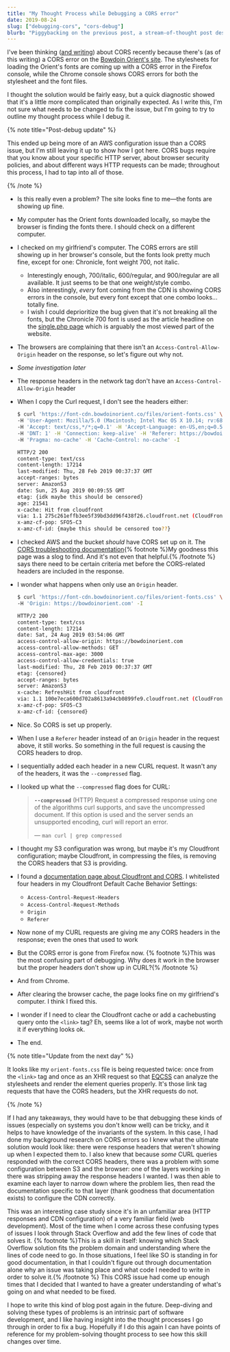 ```yaml
---
title: "My Thought Process while Debugging a CORS error"
date: 2019-08-24
slug: ["debugging-cors", "cors-debug"]
blurb: "Piggybacking on the previous post, a stream-of-thought post describing my own process for fixing a CORS error. Ends up as a Cloudfront configuration debugging session."
---
```


I've been thinking ([and writing](/blog/2019/cors)) about CORS recently because there's (as of this writing) a CORS error on the [Bowdoin Orient's site](https://bowdoinorient.com). The stylesheets for loading the Orient's fonts are coming up with a CORS error in the Firefox console, while the Chrome console shows CORS errors for both the stylesheet and the font files.

I thought the solution would be fairly easy, but a quick diagnostic showed that it's a little more complicated than originally expected. As I write this, I'm not sure what needs to be changed to fix the issue, but I'm going to try to outline my thought process while I debug it.

{% note title="Post-debug update" %}

This ended up being more of an AWS configuration issue than a CORS issue, but I'm still leaving it up to show how I got here. CORS bugs require that you know about your specific HTTP server, about browser security policies, and about different ways HTTP requests can be made; throughout this process, I had to tap into all of those.

{% /note %}

- Is this really even a problem? The site looks fine to me—the fonts are showing up fine.
- My computer has the Orient fonts downloaded locally, so maybe the browser is finding the fonts there. I should check on a different computer.
- I checked on my girlfriend's computer. The CORS errors are still showing up in her browser's console, but the fonts look pretty much fine, except for one: Chronicle, font weight 700, not italic.
  - Interestingly enough, 700/italic, 600/regular, and 900/regular are all available. It just seems to be that one weight/style combo.
  - Also interestingly, _every_ font coming from the CDN is showing CORS errors in the console, but every font except that one combo looks... totally fine.
  - I wish I could deprioritize the bug given that it's not breaking all the fonts, but the Chronicle 700 font is used as the article headline on the [single.php page](https://developer.wordpress.org/themes/template-files-section/post-template-files/#single-php) which is arguably the most viewed part of the website.
- The browsers are complaining that there isn't an `Access-Control-Allow-Origin` header on the response, so let's figure out why not.
- _Some investigation later_
- The response headers in the network tag don't have an `Access-Control-Allow-Origin` header
- When I copy the Curl request, I don't see the headers either:

  ```bash
  $ curl 'https://font-cdn.bowdoinorient.co/files/orient-fonts.css' \
  -H 'User-Agent: Mozilla/5.0 (Macintosh; Intel Mac OS X 10.14; rv:68.0) Gecko/20100101 Firefox/68.0' \
  -H 'Accept: text/css,*/*;q=0.1' -H 'Accept-Language: en-US,en;q=0.5' --compressed \
  -H 'DNT: 1' -H 'Connection: keep-alive' -H 'Referer: https://bowdoinorient.com/' \
  -H 'Pragma: no-cache' -H 'Cache-Control: no-cache' -I

  HTTP/2 200
  content-type: text/css
  content-length: 17214
  last-modified: Thu, 28 Feb 2019 00:37:37 GMT
  accept-ranges: bytes
  server: AmazonS3
  date: Sun, 25 Aug 2019 00:09:55 GMT
  etag: {idk maybe this should be censored}
  age: 21541
  x-cache: Hit from cloudfront
  via: 1.1 275c261effb3ee5f39bd3dd96f438f26.cloudfront.net (CloudFront)
  x-amz-cf-pop: SFO5-C3
  x-amz-cf-id: {maybe this should be censored too??}
  ```

- I checked AWS and the bucket _should_ have CORS set up on it. The [CORS troubleshooting documentation](https://docs.aws.amazon.com/AmazonS3/latest/dev/cors-troubleshooting.html){% footnote %}My goodness this page was a slog to find. And it's not even that helpful.{% /footnote %} says there need to be certain criteria met before the CORS-related headers are included in the response.
- I wonder what happens when only use an `Origin` header.

  ```bash
  $ curl 'https://font-cdn.bowdoinorient.co/files/orient-fonts.css' \
  -H 'Origin: https://bowdoinorient.com' -I

  HTTP/2 200
  content-type: text/css
  content-length: 17214
  date: Sat, 24 Aug 2019 03:54:06 GMT
  access-control-allow-origin: https://bowdoinorient.com
  access-control-allow-methods: GET
  access-control-max-age: 3000
  access-control-allow-credentials: true
  last-modified: Thu, 28 Feb 2019 00:37:37 GMT
  etag: {censored}
  accept-ranges: bytes
  server: AmazonS3
  x-cache: RefreshHit from cloudfront
  via: 1.1 100e7eca600d702a8613a94cb0899fe9.cloudfront.net (CloudFront)
  x-amz-cf-pop: SFO5-C3
  x-amz-cf-id: {censored}
  ```

- Nice. So CORS is set up properly.
- When I use a `Referer` header instead of an `Origin` header in the request above, it still works. So something in the full request is causing the CORS headers to drop.
- I sequentially added each header in a new CURL request. It wasn't any of the headers, it was the `--compressed` flag.
- I looked up what the `--compressed` flag does for CURL:
  > **`--compressed`** (HTTP) Request a compressed response using one of the algorithms curl supports, and save the uncompressed document. If this option is used and the server sends an unsupported encoding, curl will report an error.
  >
  > — `man curl | grep compressed`
- I thought my S3 configuration was wrong, but maybe it's my Cloudfront configuration; maybe Cloudfront, in compressing the files, is removing the CORS headers that S3 is providing.
- I found a [documentation page about Cloudfront and CORS](https://docs.aws.amazon.com/AmazonCloudFront/latest/DeveloperGuide/header-caching.html#header-caching-web-cors). I whitelisted four headers in my Cloudfront Default Cache Behavior Settings:
  - `Access-Control-Request-Headers`
  - `Access-Control-Request-Methods`
  - `Origin`
  - `Referer`
- Now none of my CURL requests are giving me any CORS headers in the response; even the ones that used to work
- But the CORS error is gone from Firefox now. {% footnote %}This was the most confusing part of debugging. Why does it work in the browser but the proper headers don't show up in CURL?{% /footnote %}
- And from Chrome.
- After clearing the browser cache, the page looks fine on my girlfriend's computer. I think I fixed this.
- I wonder if I need to clear the Cloudfront cache or add a cachebusting query onto the `<link>` tag? Eh, seems like a lot of work, maybe not worth it if everything looks ok.
- The end.

{% note title="Update from the next day" %}

It looks like my `orient-fonts.css` file is being requested twice: once from the `<link>` tag and once as an XHR request so that [EQCSS](https://elementqueries.com/) can analyze the stylesheets and render the element queries properly. It's those link tag requests that have the CORS headers, but the XHR requests do not.

{% /note %}

If I had any takeaways, they would have to be that debugging these kinds of issues (especially on systems you don't know well) can be tricky, and it helps to have knowledge of the invariants of the system. In this case, I had done my background research on CORS errors so I knew what the ultimate solution would look like: there were response headers that weren't showing up when I expected them to. I also knew that because _some_ CURL queries responded with the correct CORS headers, there was a problem with some configuration between S3 and the browser: one of the layers working in there was stripping away the response headers I wanted. I was then able to examine each layer to narrow down where the problem lies, then read the documentation specific to that layer (thank goodness that documentation exists) to configure the CDN correctly.

This was an interesting case study since it's in an unfamiliar area (HTTP responses and CDN configuration) of a very familiar field (web development). Most of the time when I come across these confusing types of issues I look through Stack Overflow and add the few lines of code that solves it. {% footnote %}This is a skill in itself: knowing which Stack Overflow solution fits the problem domain and understanding where the lines of code need to go. In those situations, I feel like SO is standing in for good documentation, in that I couldn't figure out through documentation alone why an issue was taking place and what code I needed to write in order to solve it.{% /footnote %} This CORS issue had come up enough times that I decided that I wanted to have a greater understanding of what's going on and what needed to be fixed.

I hope to write this kind of blog post again in the future. Deep-diving and solving these types of problems is an intrinsic part of software development, and I like having insight into the thought processes I go through in order to fix a bug. Hopefully if I do this again I can have points of reference for my problem-solving thought process to see how this skill changes over time.
